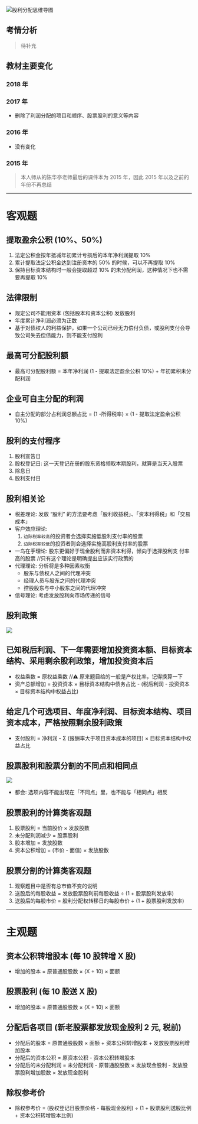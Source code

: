 
![][image-1]

## 考情分析
> 待补充

## 教材主要变化
### 2018 年
### 2017 年
- 删除了利润分配的项目和顺序、股票股利的意义等内容
### 2016 年
- 没有变化
### 2015 年
> 本人师从的陈华亭老师最后的课件本为 2015 年，因此 2015 年以及之前的年份不再总结

---- 
# 客观题
## 提取盈余公积 (10%、50%)
1. 法定公积金按年抵减年初累计亏损后的本年净利润提取 10%
2. 累计提取法定公积金达到注册资本的 50% 的时候，可以不再提取 10%
3. 保持目标资本结构时一般会提取超过 10% 的未分配利润，这种情况下也不需要再提取 10%

## 法律限制
- 规定公司不能用资本 (包括股本和资本公积) 发放股利
- 年度累计净利润必须为正数
- 基于对债权人的利益保护，如果一个公司已经无力偿付负债，或股利支付会导致公司失去偿债能力，则不能支付股利

## 最高可分配股利额
- 最高可分配股利额 = 本年净利润 (1 - 提取法定盈余公积 10%) + 年初累积未分配利润

## 企业可自主分配的利润
- 自主分配的部分占利润总额占比 = (1 -所得税率) × (1 - 提取法定盈余公积 10%)

## 股利的支付程序
1. 股利宣告日
2. 股权登记日: 这一天登记在册的股东资格领取本期股利，就算是当天入股票
3. 除息日
4. 股利支付日

## 股利相关论
- 税差理论: 发放 “股利” 的方法要考虑「股利收益税」、「资本利得税」和「交易成本」
- 客户效应理论:
	1. `边际税率较高`的投资者会选择实施低股利支付率的股票
	2. `边际税率较低`的投资者则会选择实施高股利支付率的股票
- 一鸟在手理论: 股东更偏好于现金股利而非资本利得，倾向于选择股利支 付率高的股票 //只有这个理论是明确提出应该实行政策的
- 代理理论: 分析将是多种因素权衡
	- 股东与债权人之间的代理冲突
	- 经理人员与股东之间的代理冲突
	- 控股股东与中小股东之间的代理冲突
- 信号理论: 考虑发放股利向市场传递的信号

## 股利政策
![][image-2]

## 已知税后利润、下一年需要增加投资资本额、目标资本结构、采用剩余股利政策，增加投资资本后
 - 权益乘数 = 原权益乘数 //⚠️ 原来题目给的一般是产权比率，记得换算一下
- 资产总额增加 = 投资资本 × 目标资本结构中债务占比 - (税后利润 - 投资资本 × 目标资本结构中权益占比) 

## 给定几个可选项目、年度净利润、目标资本结构、项目资本成本，严格按照剩余股利政策
- 支付股利 = 净利润 - Σ (报酬率大于项目资本成本的项目) × 目标资本结构中权益占比

## 股票股利和股票分割的不同点和相同点
![][image-3]
- 都会: 选项内容不能出现在「不同点」里，也不能与「相同点」相反

## 股票股利的计算类客观题
1. 股票股利 = 当前股价 × 发放股数
2. 未分配利润减少 = 股票股利
3. 股本增加 = 发放股数
4. 资本公积增加 = (市价 - 面值) × 发放股数

## 股票分割的计算类客观题
1. 观察题目中是否有总市值不变的说明
2. 送股后的每股收益 = 发放股票股利前每股收益 ÷ (1 + 股票股利发放率) 
3. 送股后的每股市价 = 股利分配权转移日的每股市价 ÷ (1 + 股票股利发放率) 

---- 
# 主观题
## 资本公积转增股本 (每 10 股转增 X 股)
- 增加的股本 = 原普通股股数 × (X ÷ 10) × 面额

## 股票股利 (每 10 股送 X 股)
- 增加的股本 = 原普通股股数 × (X ÷ 10) × 面额

## 分配后各项目 (新老股票都发放现金股利 2 元, 税前)
- 分配后的股本 = 原普通股股数 × 面额 + 资本公积转增股本 + 发放股票股利增加股本
- 分配后的资本公积 = 原资本公积 - 资本公积转增股本
- 分配后的未分配利润 = 未分配利润 - 原普通股股数 × 发放现金股利 - 发放股票股利增加股数 × 发放现金股利

## 除权参考价
- 除权参考价 = (股权登记日股票价格 - 每股现金股利) ÷ (1 + 股票股利送股比例 + 资本公积转增股本比例)

[image-1]:	http://pic.yupoo.com/jean0326/Heqszh0T/12pXUr.jpg "股利分配思维导图"
[image-2]:	http://pic.yupoo.com/jean0326/Heqb06Fv/yyz5d.png
[image-3]:	http://pic.yupoo.com/jean0326/HeqhsCnH/a9QLI.png